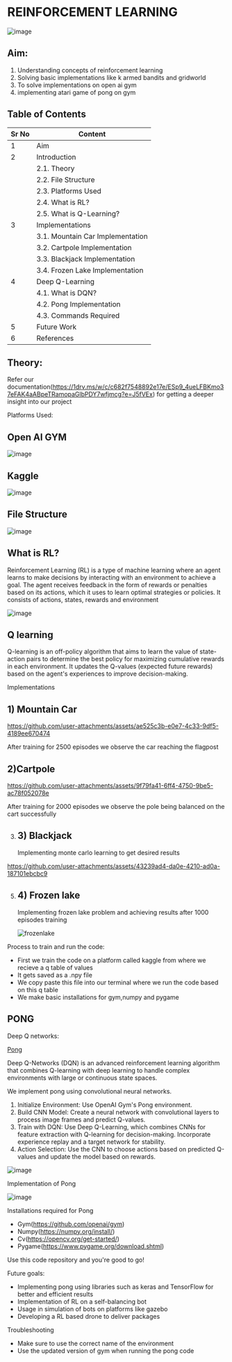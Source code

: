 # REINFORCEMENT LEARNING

![image](https://github.com/user-attachments/assets/fb57cc63-4175-48fe-8404-4797297112c5)


## Aim:
1) Understanding concepts of reinforcement learning
2) Solving basic implementations like k armed bandits and gridworld
3) To solve implementations on open ai gym
4) implementing atari game of pong on gym


## Table of Contents

| Sr No | Content                        |
|-------|--------------------------------|
| 1     | Aim                            |
| 2     | Introduction                   |
|       | 2.1. Theory                    |
|       | 2.2. File Structure            |
|       | 2.3. Platforms Used            |
|       | 2.4. What is RL?               |
|       | 2.5. What is Q-Learning?       |
| 3     | Implementations                |       
|       |3.1. Mountain Car Implementation|       
|       | 3.2. Cartpole Implementation   |       
|       | 3.3. Blackjack Implementation  |       
|       | 3.4. Frozen Lake Implementation|       
| 4     | Deep Q-Learning                |       
|       | 4.1. What is DQN?              |       
|       | 4.2. Pong Implementation       |       
|       | 4.3. Commands Required         |       
| 5     | Future Work                    |       
| 6     | References                     |       

   

## Theory:
Refer our documentation(https://1drv.ms/w/c/c682f7548892e17e/ESp9_4ueLFBKmo37eFAK4aABpeTRamopaGlbPDY7wfjmcg?e=J5fVEx) for getting a deeper insight into our project

Platforms Used:

## Open AI GYM


![image](https://github.com/user-attachments/assets/0ff8bd67-c583-44a6-9361-fcdfa0677bef)


## Kaggle

![image](https://github.com/user-attachments/assets/edf2db32-6e79-43ca-bd96-4c9551b62406)





## File Structure


![image](https://github.com/user-attachments/assets/db53041f-57c1-4c57-94a4-59b60239e7c3)




## What is RL?

  Reinforcement Learning (RL) is a type of machine learning where an agent learns to make decisions by interacting with an environment to achieve a goal. 
  The agent receives feedback in the form of rewards or penalties based on its actions, which it uses to learn optimal strategies or policies.
  It consists of actions, states, rewards and environment


![image](https://github.com/user-attachments/assets/0f0aa061-a6a9-4b6a-8974-7b3cc5afb02f)





## Q learning
Q-learning is an off-policy algorithm that aims to learn the value of state-action pairs to determine the best policy for maximizing cumulative rewards in each environment. It updates the Q-values (expected future rewards) based on the agent's experiences to improve decision-making.

Implementations

 ## 1) Mountain Car


   https://github.com/user-attachments/assets/ae525c3b-e0e7-4c33-9df5-4189ee670474
   
    
 

After training for 2500 episodes we observe the car reaching the flagpost

## 2)Cartpole


   
https://github.com/user-attachments/assets/9f79fa41-6ff4-4750-9be5-ac78f052078e



After training for 2000 episodes we observe the pole being balanced on the cart successfully

3) ## 3) Blackjack
      Implementing monte carlo learning to get desired results


  

   
https://github.com/user-attachments/assets/43239ad4-da0e-4210-ad0a-187101ebcbc9




5) ## 4) Frozen lake

    Implementing frozen lake problem and achieving results after 1000 episodes training



 
   
   ![frozenlake](https://tse4.mm.bing.net/th?id=OIP.TntNAltZ4iO0puJRIUSQRgAAAA&pid=Api&P=0&h=180)





Process to train and run the code:
 * First we train the code on a platform called kaggle from where we recieve a q table of values
*  It gets saved as a .npy file
*  We copy paste this file into our terminal where we run the code based on this q table
*  We make basic installations for gym,numpy and pygame


## PONG
Deep Q networks:
 
[Pong](https://mir-s3-cdn-cf.behance.net/project_modules/max_1200/c08edd97535089.5ec71d61c627a.gif)
 



Deep Q-Networks (DQN) is an advanced reinforcement learning algorithm that combines Q-learning with deep learning to handle complex environments with large or continuous state spaces. 

We implement pong using convolutional neural networks. 
1.	Initialize Environment: Use OpenAI Gym's Pong environment.
2.	Build CNN Model: Create a neural network with convolutional layers to process image frames and predict Q-values.
3.	Train with DQN: Use Deep Q-Learning, which combines CNNs for feature extraction with Q-learning for decision-making. Incorporate experience replay and a target network for stability.
4.	Action Selection: Use the CNN to choose actions based on predicted Q-values and update the model based on rewards.


![image](https://github.com/user-attachments/assets/26e68d1b-4575-431a-b46e-8816aca7d8d1)



Implementation of Pong



![image](https://github.com/user-attachments/assets/89d9ee5f-932b-406b-ae4d-12efbf58f2ea)




Installations required for Pong
* Gym(https://github.com/openai/gym)
* Numpy(https://numpy.org/install/)
* Cv(https://opencv.org/get-started/)
* Pygame(https://www.pygame.org/download.shtml)

Use this code repository  and you're good to go!





Future goals:
*	Implementing pong using libraries such as keras and TensorFlow for better and efficient results
*	Implementation of RL on a self-balancing bot
* Usage in simulation of bots on platforms like gazebo
*	Developing a RL based drone to deliver packages

Troubleshooting
* Make sure to use the correct name of the environment
* Use the updated version of gym when running the pong code

   
